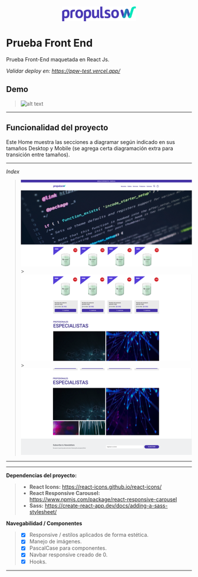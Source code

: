 <p align="center">
  <p align="center">    
    <img src="public/img/logo.png" alt="PropulsoW Logo" width="200">    
  </p>
</p>

# Prueba Front End

Prueba Front-End maquetada en React Js.

_Validar deploy en: https://ppw-test.vercel.app/_

## Demo

> ![alt text](public/img/readme/inicio.gif "Home")

---

## Funcionalidad del proyecto

Este Home muestra las secciones a diagramar según indicado en sus tamaños Desktop y Mobile (se agrega certa diagramación extra para transición entre tamaños).

---

_Index_

> ![picture alt](public/img/readme/inicio-1.png "Pantalla inicio") > ![picture alt](public/img/readme/inicio-2.png "Pantalla inicio") > ![picture alt](public/img/readme/inicio-3.png "Pantalla inicio")

---

---

**Dependencias del proyecto:**

> - **React Icons:** https://react-icons.github.io/react-icons/
> - **React Responsive Carousel:** https://www.npmjs.com/package/react-responsive-carousel
> - **Sass:** https://create-react-app.dev/docs/adding-a-sass-stylesheet/

**Navegabilidad / Componentes**

> - [x] Responsive / estilos aplicados de forma estética.
> - [x] Manejo de imágenes.
> - [x] PascalCase para componentes.
> - [x] Navbar responsive creado de 0.
> - [x] Hooks.

---
